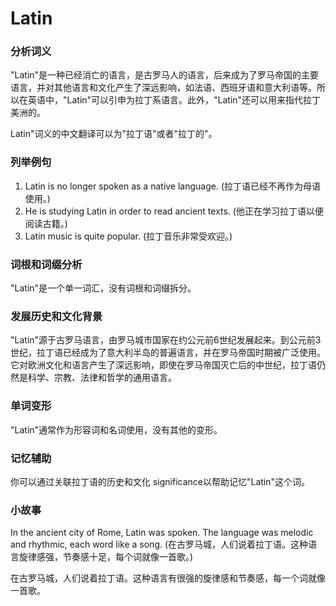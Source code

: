 # Latin

### 分析词义

  

"Latin"是一种已经消亡的语言，是古罗马人的语言，后来成为了罗马帝国的主要语言，并对其他语言和文化产生了深远影响，如法语、西班牙语和意大利语等。所以在英语中，"Latin"可以引申为拉丁系语言。此外，"Latin"还可以用来指代拉丁美洲的。

  

Latin"词义的中文翻译可以为"拉丁语"或者"拉丁的"。

  

### 列举例句

  

1.  Latin is no longer spoken as a native language. (拉丁语已经不再作为母语使用。)
2.  He is studying Latin in order to read ancient texts. (他正在学习拉丁语以便阅读古籍。)
3.  Latin music is quite popular. (拉丁音乐非常受欢迎。)

  

### 词根和词缀分析

  

"Latin"是一个单一词汇，没有词根和词缀拆分。

  

### 发展历史和文化背景

  

"Latin"源于古罗马语言，由罗马城市国家在约公元前6世纪发展起来。到公元前3世纪，拉丁语已经成为了意大利半岛的普遍语言，并在罗马帝国时期被广泛使用。它对欧洲文化和语言产生了深远影响，即使在罗马帝国灭亡后的中世纪，拉丁语仍然是科学、宗教、法律和哲学的通用语言。

  

### 单词变形

  

"Latin"通常作为形容词和名词使用，没有其他的变形。

  

### 记忆辅助

  

你可以通过关联拉丁语的历史和文化 significance以帮助记忆"Latin"这个词。

  

### 小故事

  

In the ancient city of Rome, Latin was spoken. The language was melodic and rhythmic, each word like a song. (在古罗马城，人们说着拉丁语。这种语言旋律感强，节奏感十足，每个词就像一首歌。)

  

在古罗马城，人们说着拉丁语。这种语言有很强的旋律感和节奏感，每一个词就像一首歌。
